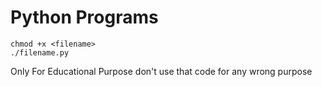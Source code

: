 # Python Programs

 ```
chmod +x <filename>
./filename.py
```
Only For Educational Purpose don't use that code for any wrong purpose 
